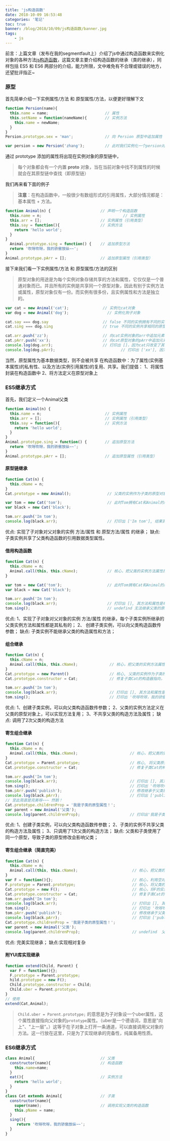 ```yaml
---
title: 'js构造函数'
date: 2018-10-09 16:53:48
categories: '笔记'
toc: true
banner: /blog/2018/10/09/js构造函数/banner.jpg
tags:
	- js
---
```



前言：上篇文章（发布在我的segmentfault上）介绍了js中通过构造函数来实例化对象的各种方法[js构造函数][1]，这篇文章主要介绍构造函数的继承（类的继承），同样包括 ES5 和 ES6 两部分的介绍，能力所限，文中难免有不合理或错误的地方，还望批评指正~

<!-- more -->

### 原型
首先简单介绍一下实例属性/方法 和 原型属性/方法，以便更好理解下文

``` js
function Persion(name){
  this.name = name;                         // 属性
  this.setName = function(nameName){        // 实例方法
    this.name = newName;
  }
}
Persion.prototype.sex = 'man';              // 向 Persion 原型中追加属性（原型方法）

var persion = new Persion('zhang');         // 此时我们实例化一个persion对象，看一下name和sex有什么区别
```

通过 prototype 添加的属性将出现在实例对象的原型链中，

>每个对象都会有一个内置 __proto__ 对象，当在当前对象中找不到属性的时候就会在其原型链中查找（即原型链）

我们再来看下面的例子

>**注意**：在构造函数中，一般很少有数组形式的引用属性，大部分情况都是：基本属性 + 方法。

``` js
function Animal(n) {                      // 声明一个构造函数
  this.name = n;             					    // 实例属性
  this.arr = [];                          // 实例属性（引用类型）
  this.say = function(){                  // 实例方法
    return 'hello world';
  }
}
  Animal.prototype.sing = function() {    // 追加原型方法  
  return '吹呀吹呀，我的骄傲放纵~~';
}
Animal.prototype.pArr = [];               // 追加原型属性（引用类型）
```

接下来我们看一下实例属性/方法 和 原型属性/方法的区别

>原型对象的用途是为每个实例对象存储共享的方法和属性，它仅仅是一个普通对象而已。并且所有的实例是共享同一个原型对象，因此有别于实例方法或属性，原型对象仅有一份。而实例有很多份，且实例属性和方法是独立的。


``` js
var cat = new Animal('cat');               // 实例化cat对象
var dog = new Animal('dog');	             // 实例化狗子对象

cat.say === dog.say                        // false 不同的实例拥有不同的实例属性/方法
cat.sing === dog.sing                      // true 不同的实例共享相同的原型属性/方法

cat.arr.push('zz');                        // 向cat实例对象的arr中追加元素；（私有）
cat.pArr.push('xx');                       // 向cat原型对象的pArr中追加元素；（共享）
console.log(dog.arr);                      // 打印出 []，因为cat只改变了其私有的arr
console.log(dog.pArr);                             // 打印出 ['xx'], 因为cat改变了与狗子（dog）共享的pArr
```

当然，原型属性为基本数据类型，则不会被共享
在构造函数中：为了属性(实例基本属性)的私有性、以及方法(实例引用属性)的复用、共享。我们提倡：
1、将属性封装在构造函数中
2、将方法定义在原型对象上

### ES5继承方式

首先，我们定义一个Animal父类

``` js
function Animal(n) {          					
  this.name = n;                            // 实例属性
  this.arr = [];                            // 实例属性（引用类型）
  this.say = function(){                    // 实例方法
    return 'hello world';
  }
}
Animal.prototype.sing = function() {        // 追加原型方法  
  return '吹呀吹呀，我的骄傲放纵~~';
}
Animal.prototype.pArr = [];                 // 追加原型属性（引用类型）
```

#### 原型链继承

``` js
function Cat(n) {
  this.cName = n;
}
Cat.prototype = new Animal();                // 父类的实例作为子类的原型对象

var tom = new Cat('tom');                    // 此时Tom拥有Cat和Animal的所有实例和原型方法/属性，实现了继承
var black = new Cat('black');

tom.arr.push('Im tom');
console.log(black.arr);                      // 打印出 ['Im tom'], 结果其方法变成了共享的，而不是每个实例所私有的，这是因为父类的实例方法/属性变成了子类的原型方法/属性了；
```

优点: 实现了子对象对父对象的实例 方法/属性 和 原型方法/属性 的继承；
缺点: 子类实例共享了父类构造函数的引用数据类型属性。

#### 借用构造函数

``` js
function Cat(n) {
  this.cName = n;                     
  Animal.call(this, this.cName);             // 核心，把父类的实例方法属性指向子类
}

var tom = new Cat('tom');                    // 此时Tom拥有Cat和Animal的所有实例和原型方法/属性，实现了继承
var black = new Cat('black');

tom.arr.push('Im tom');
console.log(black.arr);                      // 打印出 [], 其方法和属性是每个子类实例所私有的；
tom.sing();                                  // undefind 无法继承父类的原型属性及方法；
```

优点: 
1、实现了子对象对父对象的实例 方法/属性 的继承，每个子类实例所继承的父类实例方法和属性都是其私有的；
2、 创建子类实例，可以向父类构造函数传参数；
缺点: 子类实例不能继承父类的构造属性和方法；

#### 组合继承

``` js
function Cat(n) {
  this.cName = n;                     
  Animal.call(this, this.cName);              // 核心，把父类的实例方法属性指向子类
}
Cat.prototype = new Parent()                  // 核心, 父类的实例作为子类的原型对象
Cat.prototype.constructor = Cat;              // 修复子类Cat的构造器指向，防止原型链的混乱

tom.arr.push('Im tom');
console.log(black.arr);                       // 打印出 [], 其方法和属性是每个子类实例所私有的；
tom.sing();                                   // 打印出 '吹呀吹呀，我的骄傲放纵~~'; 子类继承了父类的原型方法及属性
```

优点: 
1、创建子类实例，可以向父类构造函数传参数；
2、父类的实例方法定义在父类的原型对象上，可以实现方法复用；
3、不共享父类的构造方法及属性；
缺点: 调用了2次父类的构造方法

#### 寄生组合继承

``` js
function Cat(n) {
  this.cName = n;                     
  Animal.call(this, this.cName);                       // 核心，把父类的实例方法属性指向子类
}
Cat.prototype = Parent.prototype;                      // 核心, 将父类原型赋值给子类原型（子类原型和父类原型，实质上是同一个）
Cat.prototype.constructor = Cat;                       // 修复子类Cat的构造器指向，防止原型链的混乱

tom.arr.push('Im tom');
console.log(black.arr);                                // 打印出 [], 其方法和属性是每个子类实例所私有的；
tom.sing();                                            // 打印出 '吹呀吹呀，我的骄傲放纵~~'; 子类继承了父类的原型方法及属性
tom.pArr.push('publish');                              // 修改继承于父类原型属性值 pArr;
console.log(black.pArr);                               // 打印出 ['publish'], 父类的原型属性/方法 依旧是共享的，
// 至此简直是完美呀~~~ 然鹅！
Cat.prototype.childrenProp = '我是子类的原型属性！';
var parent = new Animal('父类');
console.log(parent.childrenProp);                      // 打印出'我是子类的原型属性！' what? 父类实例化的对象拥有子类的原型属性/方法，这是因为父类和子类使用了同一个原型
```

优点: 
1、创建子类实例，可以向父类构造函数传参数；
2、子类的实例不共享父类的构造方法及属性；
3、只调用了1次父类的构造方法；
缺点: 父类和子类使用了同一个原型，导致子类的原型修改会影响父类；

#### 寄生组合继承（简直完美）

``` js
function Cat(n) {
  this.cName = n;                     
  Animal.call(this, this.cName);                        // 核心，把父类的实例方法属性指向子类；
}
var F = function(){};                                   // 核心，利用空对象作为中介；
F.prototype = Parent.prototype;                         // 核心，将父类的原型赋值给空对象F；
Cat.prototype = new F();                                // 核心，将F的实例赋值给子类；
Cat.prototype.constructor = Cat;                        // 修复子类Cat的构造器指向，防止原型链的混乱；
tom.arr.push('Im tom');
console.log(black.arr);                                 // 打印出 [], 其方法和属性是每个子类实例所私有的；
tom.sing();                                             // 打印出 '吹呀吹呀，我的骄傲放纵~~'; 子类继承了父类的原型方法及属性；
tom.pArr.push('publish');                               // 修改继承于父类原型属性值 pArr；
console.log(black.pArr);                                // 打印出 ['publish'], 父类的原型属性/方法 依旧是共享的；
Cat.prototype.childrenProp = '我是子类的原型属性！';
var parent = new Animal('父类');
console.log(parent.childrenProp);                       // undefind  父类实例化的对象不拥有子类的原型属性/方法；
```

优点: 完美实现继承；
缺点:实现相对复杂


#### 附YUI库实现继承

``` js
function extend(Child, Parent) {
  var F = function(){};
  F.prototype = Parent.prototype;
  hild.prototype = new F();
  Child.prototype.constructor = Child;
  Child.uber = Parent.prototype;                          
}
// 使用
extend(Cat,Animal);
```

>`Child.uber = Parent.prototype;` 的意思是为子对象设一个uber属性，这个属性直接指向父对象的`prototype`属性。（uber是一个德语词，意思是"向上"、"上一层"。）这等于在子对象上打开一条通道，可以直接调用父对象的方法。这一行放在这里，只是为了实现继承的完备性，纯属备用性质。

### ES6继承方式

``` js
class Animal{                             // 父类
  constructor(name){                      // 构造函数
    this.name=name;
  }
  eat(){                                  // 实例方法
    return 'hello world';
  }
}
class Cat extends Animal{                 // 子类
  constructor(name){
    super(name);                          // 调用实现父类的构造函数
    this.pName = name;            
  }
  sing(){
 	 return '吹呀吹呀，我的骄傲放纵~~';
  }
}
```

[1]: https://segmentfault.com/a/1190000015343232
